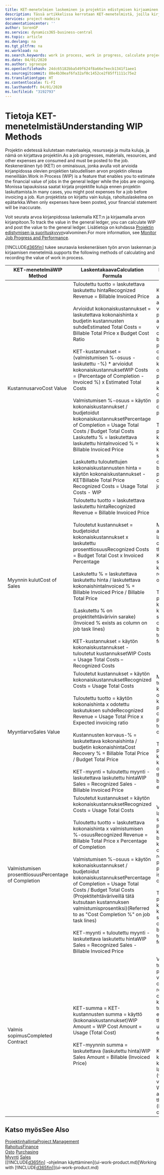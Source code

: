 ```yaml
---
title: KET-menetelmien laskeminen ja projektin edistymisen kirjaaminen| Microsoft Docs
description: Tässä artikkelissa kerrotaan KET-menetelmistä, joilla kirjataan, seurataan ja lasketaan keskeneräisen projektien rahoitustietoja.
services: project-madeira
documentationcenter: ''
author: SorenGP
ms.service: dynamics365-business-central
ms.topic: article
ms.devlang: na
ms.tgt_pltfrm: na
ms.workload: na
ms.search.keywords: work in process, work in progress, calculate project WIP
ms.date: 04/01/2020
ms.author: sgroespe
ms.openlocfilehash: 24dc65182bba549f624f8a66e7eecb1341f1aee1
ms.sourcegitcommit: 88e4b30eaf6fa32af0c1452ce2f85ff1111c75e2
ms.translationtype: HT
ms.contentlocale: fi-FI
ms.lasthandoff: 04/01/2020
ms.locfileid: "3192793"
---
```

# <a name="understanding-wip-methods"></a><span data-ttu-id="9842c-103">Tietoja KET-menetelmistä</span><span class="sxs-lookup"><span data-stu-id="9842c-103">Understanding WIP Methods</span></span>
<span data-ttu-id="9842c-104">Projektin edetessä kulutetaan materiaaleja, resursseja ja muita kuluja, ja nämä on kirjattava projektiin.</span><span class="sxs-lookup"><span data-stu-id="9842c-104">As a job progresses, materials, resources, and other expenses are consumed and must be posted to the job.</span></span> <span data-ttu-id="9842c-105">Keskeneräinen työ (KET) on ominaisuus, jonka avulla voit arvioida kirjanpidossa olevien projektien taloudellisen arvon projektin ollessa meneillään.</span><span class="sxs-lookup"><span data-stu-id="9842c-105">Work in Process (WIP) is a feature that enables you to estimate the financial value of jobs in the general ledger while the jobs are ongoing.</span></span> <span data-ttu-id="9842c-106">Monissa tapauksissa saatat kirjata projektille kuluja ennen projektin laskuttamista.</span><span class="sxs-lookup"><span data-stu-id="9842c-106">In many cases, you might post expenses for a job before invoicing a job.</span></span> <span data-ttu-id="9842c-107">Kun projektista on kirjattu vain kuluja, rahoituslaskelma on epätarkka.</span><span class="sxs-lookup"><span data-stu-id="9842c-107">When only expenses have been posted, your financial statement will be inaccurate.</span></span>

<span data-ttu-id="9842c-108">Voit seurata arvoa kirjanpidossa laskemalla KET:n ja kirjaamalla arvon kirjanpitoon.</span><span class="sxs-lookup"><span data-stu-id="9842c-108">To track the value in the general ledger, you can calculate WIP and post the value to the general ledger.</span></span> <span data-ttu-id="9842c-109">Lisätietoja on kohdassa [Projektin edistymisen ja suorituskyvyn](projects-how-monitor-progress-performance.md)valvominen.</span><span class="sxs-lookup"><span data-stu-id="9842c-109">For more information, see [Monitor Job Progress and Performance](projects-how-monitor-progress-performance.md).</span></span>

[!INCLUDE[d365fin](includes/d365fin_md.md)] <span data-ttu-id="9842c-110">tukee seuraavia keskeneräisen työn arvon laskennan ja kirjaamisen menetelmiä.</span><span class="sxs-lookup"><span data-stu-id="9842c-110">supports the following methods of calculating and recording the value of work in process.</span></span>

| <span data-ttu-id="9842c-111">KET-menetelmä</span><span class="sxs-lookup"><span data-stu-id="9842c-111">WIP Method</span></span> | <span data-ttu-id="9842c-112">Laskentakaava</span><span class="sxs-lookup"><span data-stu-id="9842c-112">Calculation Formula</span></span> | <span data-ttu-id="9842c-113">Laskennan kuvaus</span><span class="sxs-lookup"><span data-stu-id="9842c-113">Calculation Description</span></span> |
| --- | --- | --- |
| <span data-ttu-id="9842c-114">Kustannusarvo</span><span class="sxs-lookup"><span data-stu-id="9842c-114">Cost Value</span></span> |<span data-ttu-id="9842c-115">Tuloutettu tuotto = laskutettava laskutettu hinta</span><span class="sxs-lookup"><span data-stu-id="9842c-115">Recognized Revenue = Billable Invoiced Price</span></span><br /><br /> <span data-ttu-id="9842c-116">Arvioidut kokonaiskustannukset = laskutettava kokonaishinta x budjetin kustannusten suhde</span><span class="sxs-lookup"><span data-stu-id="9842c-116">Estimated Total Costs = Billable Total Price x Budget Cost Ratio</span></span><br /><br /> <span data-ttu-id="9842c-117">KET-kustannukset = (valmistumisen %-osuus - laskutettu -%) \* arvioidut kokonaiskustannukset</span><span class="sxs-lookup"><span data-stu-id="9842c-117">WIP Costs = (Percentage of Completion - Invoiced %) x Estimated Total Costs</span></span><br /><br /> <span data-ttu-id="9842c-118">Valmistumisen %-osuus = käytön kokonaiskustannukset / budjetoidut kokonaiskustannukset</span><span class="sxs-lookup"><span data-stu-id="9842c-118">Percentage of Completion = Usage Total Costs / Budget Total Costs</span></span><br /> <span data-ttu-id="9842c-119">Laskutettu % = laskutettava laskutettu hinta</span><span class="sxs-lookup"><span data-stu-id="9842c-119">Invoiced % = Billable Invoiced Price</span></span><br /><br /> <span data-ttu-id="9842c-120">Laskutettu tuloutettujen kokonaiskustannusten hinta = käytön kokonaiskustannukset - KET</span><span class="sxs-lookup"><span data-stu-id="9842c-120">Billable Total Price Recognized Costs = Usage Total Costs - WIP</span></span> |<span data-ttu-id="9842c-121">Kustannusarvon laskelmat aloitetaan laskemalla tuotettujen arvo. Se tehdään ottamalla osa valmistumisen prosenttiosuuteen perustuvista arvioiduista kustannuksista.</span><span class="sxs-lookup"><span data-stu-id="9842c-121">Cost value calculations start by calculating the value of what has been provided by taking a proportion of the estimated total costs based on percentage of completion.</span></span> <span data-ttu-id="9842c-122">Laskutetut kustannukset vähennetään ottamalla osa laskutettuun prosenttiin perustuvista arvioiduista kokonaiskustannuksista.</span><span class="sxs-lookup"><span data-stu-id="9842c-122">Invoiced costs are subtracted by taking a proportion of the estimated total costs based on the invoiced percentage.</span></span><br /><br /> <span data-ttu-id="9842c-123">Tämä laskenta vaatii, että koko projektin laskutettava kokonaishinta, budjetoitu kokonaishinta ja budjetoidut kokonaiskustannukset on syötettävä oikein.</span><span class="sxs-lookup"><span data-stu-id="9842c-123">This calculation requires that the billable total price, budget total price, and budget total costs be correctly entered for the whole job.</span></span> |
| <span data-ttu-id="9842c-124">Myynnin kulut</span><span class="sxs-lookup"><span data-stu-id="9842c-124">Cost of Sales</span></span> |<span data-ttu-id="9842c-125">Tuloutettu tuotto = laskutettava laskutettu hinta</span><span class="sxs-lookup"><span data-stu-id="9842c-125">Recognized Revenue = Billable Invoiced Price</span></span><br /><br /> <span data-ttu-id="9842c-126">Tuloutetut kustannukset = budjetoidut kokonaiskustannukset x laskutettu prosenttiosuus</span><span class="sxs-lookup"><span data-stu-id="9842c-126">Recognized Costs = Budget Total Cost x Invoiced Percentage</span></span><br /><br /> <span data-ttu-id="9842c-127">Laskutettu % = laskutettava laskutettu hinta / laskutettava kokonaishinta</span><span class="sxs-lookup"><span data-stu-id="9842c-127">Invoiced % = Billable Invoiced Price / Billable Total Price</span></span><br /><br /> <span data-ttu-id="9842c-128">(Laskutettu % on projektitehtävärivin sarake)</span><span class="sxs-lookup"><span data-stu-id="9842c-128">(Invoiced % exists as column on job task lines)</span></span><br /><br /> <span data-ttu-id="9842c-129">KET-kustannukset = käytön kokonaiskustannukset - tuloutetut kustannukset</span><span class="sxs-lookup"><span data-stu-id="9842c-129">WIP Costs = Usage Total Costs – Recognized Costs</span></span> |<span data-ttu-id="9842c-130">Myynnin kulujen laskeminen alkaa tuloutettujen kustannusten laskemisella.</span><span class="sxs-lookup"><span data-stu-id="9842c-130">Cost of sales calculations begin by calculating the recognized costs.</span></span> <span data-ttu-id="9842c-131">Kustannukset tuloutetaan suhteessa budjetin kokonaiskustannuksiin.</span><span class="sxs-lookup"><span data-stu-id="9842c-131">Costs are recognized proportionally based on budget total costs.</span></span><br /><br /> <span data-ttu-id="9842c-132">Tämä laskenta vaatii, että koko projektin laskutettava kokonaishinta ja budjetin kokonaiskustannukset on syötettävä oikein.</span><span class="sxs-lookup"><span data-stu-id="9842c-132">This calculation requires that the billable total price and budget total costs be correctly entered for the whole job.</span></span> |
| <span data-ttu-id="9842c-133">Myyntiarvo</span><span class="sxs-lookup"><span data-stu-id="9842c-133">Sales Value</span></span> |<span data-ttu-id="9842c-134">Tuloutetut kustannukset = käytön kokonaiskustannukset</span><span class="sxs-lookup"><span data-stu-id="9842c-134">Recognized Costs = Usage Total Costs</span></span><br /><br /> <span data-ttu-id="9842c-135">Tuloutettu tuotto = käytön kokonaishinta x odotettu laskutuksen suhde</span><span class="sxs-lookup"><span data-stu-id="9842c-135">Recognized Revenue = Usage Total Price x Expected invoicing ratio</span></span><br /><br /> <span data-ttu-id="9842c-136">Kustannusten korvaus-% = laskutettava kokonaishinta / budjetin kokonaishinta</span><span class="sxs-lookup"><span data-stu-id="9842c-136">Cost Recovery % = Billable Total Price / Budget Total Price</span></span><br /><br /> <span data-ttu-id="9842c-137">KET-myynti = tuloutettu myynti - laskutettava laskutettu hinta</span><span class="sxs-lookup"><span data-stu-id="9842c-137">WIP Sales = Recognized Sales - Billable Invoiced Price</span></span> |<span data-ttu-id="9842c-138">Myyntiarvon laskelmat tulouttavat tuoton suhteessa käytön kokonaiskustannuksiin ja odotettuihin kustannuksiin korvaussuhteen perusteella.</span><span class="sxs-lookup"><span data-stu-id="9842c-138">Sales value calculations recognize revenue proportionally based on usage total costs and the expected cost recovery ratio.</span></span><br /><br /> <span data-ttu-id="9842c-139">Tämä laskenta vaatii, että koko projektin laskutettava kokonaishinta ja budjetin kokonaishinta on syötettävä oikein.</span><span class="sxs-lookup"><span data-stu-id="9842c-139">This calculation requires that the billable total price and budget total price be correctly entered for the whole job.</span></span> |
| <span data-ttu-id="9842c-140">Valmistumisen prosenttiosuus</span><span class="sxs-lookup"><span data-stu-id="9842c-140">Percentage of Completion</span></span> |<span data-ttu-id="9842c-141">Tuloutetut kustannukset = käytön kokonaiskustannukset</span><span class="sxs-lookup"><span data-stu-id="9842c-141">Recognized Costs = Usage Total Costs</span></span><br /><br /> <span data-ttu-id="9842c-142">Tuloutettu tuotto = laskutettava kokonaishinta x valmistumisen %-osuus</span><span class="sxs-lookup"><span data-stu-id="9842c-142">Recognized Revenue = Billable Total Price x Percentage of Completion</span></span><br /><br /> <span data-ttu-id="9842c-143">Valmistumisen %-osuus = käytön kokonaiskustannukset / budjetoidut kokonaiskustannukset</span><span class="sxs-lookup"><span data-stu-id="9842c-143">Percentage of Completion = Usage Total Costs / Budget Total Costs</span></span><br /> <span data-ttu-id="9842c-144">(Projektitehtäväriveillä tätä kutsutaan kustannuksen valmistumisprosentiksi)</span><span class="sxs-lookup"><span data-stu-id="9842c-144">(Referred to as "Cost Completion %" on job task lines)</span></span><br /><br /> <span data-ttu-id="9842c-145">KET-myynti = tuloutettu myynti - laskutettava laskutettu hinta</span><span class="sxs-lookup"><span data-stu-id="9842c-145">WIP Sales = Recognized Sales - Billable Invoiced Price</span></span> |<span data-ttu-id="9842c-146">Valmistumisen %-osuuden laskennat tulouttavat tuoton suhteessa valmistumisen prosenttiosuuteen (eli käytön kokonaiskustannuksiin ja budjetin kustannuksiin).</span><span class="sxs-lookup"><span data-stu-id="9842c-146">Percentage of completion calculations recognize revenue proportionally based on the percentage of completion, that is, usage total costs vs. budget costs.</span></span><br /><br /> <span data-ttu-id="9842c-147">Tämä laskenta vaatii, että koko projektin laskutettava kokonaishinta ja budjetin kokonaiskustannukset on syötettävä oikein.</span><span class="sxs-lookup"><span data-stu-id="9842c-147">This calculation requires that the billable total price and budget total costs be correctly entered for the whole job.</span></span> |
| <span data-ttu-id="9842c-148">Valmis sopimus</span><span class="sxs-lookup"><span data-stu-id="9842c-148">Completed Contract</span></span> |<span data-ttu-id="9842c-149">KET-summa = KET-kustannusten summa = käyttö (kokonaiskustannukset)</span><span class="sxs-lookup"><span data-stu-id="9842c-149">WIP Amount = WIP Cost Amount = Usage (Total Cost)</span></span><br /><br /> <span data-ttu-id="9842c-150">KET-myynnin summa = laskutettava (laskutettu hinta)</span><span class="sxs-lookup"><span data-stu-id="9842c-150">WIP Sales Amount = Billable (Invoiced Price)</span></span> |<span data-ttu-id="9842c-151">Valmis sopimus ei tulouta tuottoa ja kustannuksia ennen projektin valmistumista.</span><span class="sxs-lookup"><span data-stu-id="9842c-151">Completed contract does not recognize revenue and costs until the job is complete.</span></span> <span data-ttu-id="9842c-152">Tästä voi olla hyötyä, kun projektin kustannusten ja tuoton arviointi on hyvin epävarmaa.</span><span class="sxs-lookup"><span data-stu-id="9842c-152">You may want to do this when there is high uncertainty around the estimates of costs and revenue for the job.</span></span><br /><br /> <span data-ttu-id="9842c-153">Kaikki käyttö kirjataan KET-kustannusten tilille (saatavat) ja kaikki laskutettu myynti kirjataan laskutetun KET-myynnin tilille (velat), kunnes projekti on valmis.</span><span class="sxs-lookup"><span data-stu-id="9842c-153">All usage is posted to the WIP Costs account (asset) and all invoiced sales are posted to the WIP Invoiced Sales account (liability) until the job is complete.</span></span> |

## <a name="see-also"></a><span data-ttu-id="9842c-154">Katso myös</span><span class="sxs-lookup"><span data-stu-id="9842c-154">See Also</span></span>
[<span data-ttu-id="9842c-155">Projektinhallinta</span><span class="sxs-lookup"><span data-stu-id="9842c-155">Project Management</span></span>](projects-manage-projects.md)  
[<span data-ttu-id="9842c-156">Rahoitus</span><span class="sxs-lookup"><span data-stu-id="9842c-156">Finance</span></span>](finance.md)  
<span data-ttu-id="9842c-157">[Osto](purchasing-manage-purchasing.md)       </span><span class="sxs-lookup"><span data-stu-id="9842c-157">[Purchasing](purchasing-manage-purchasing.md)       </span></span>  
<span data-ttu-id="9842c-158">[Myynti](sales-manage-sales.md)    </span><span class="sxs-lookup"><span data-stu-id="9842c-158">[Sales](sales-manage-sales.md)    </span></span>  
<span data-ttu-id="9842c-159">[[!INCLUDE[d365fin](includes/d365fin_md.md)] -ohjelman käyttäminen](ui-work-product.md)</span><span class="sxs-lookup"><span data-stu-id="9842c-159">[Working with [!INCLUDE[d365fin](includes/d365fin_md.md)]](ui-work-product.md)</span></span>  
